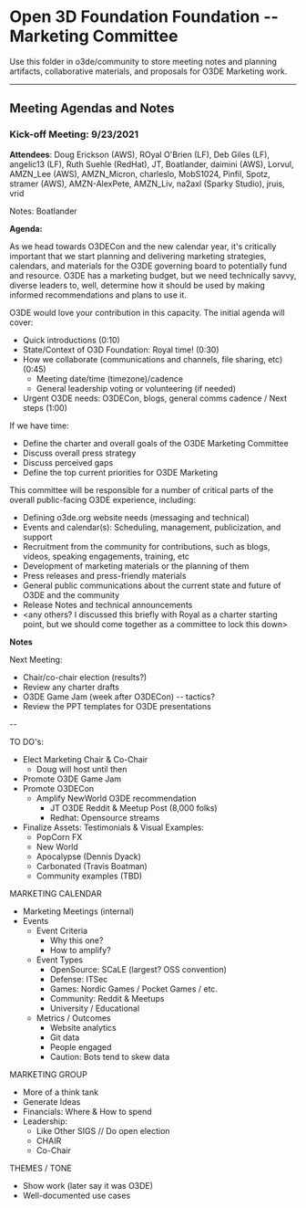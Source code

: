 # Open 3D  Foundation Foundation -- Marketing Committee

Use this folder in o3de/community to store meeting notes and planning artifacts, collaborative materials, and proposals for O3DE Marketing work.

---

## Meeting Agendas and Notes

### Kick-off Meeting: 9/23/2021

**Attendees**: Doug Erickson (AWS), ROyal O'Brien (LF), Deb Giles (LF), angelic13 (LF), Ruth Suehle (RedHat), JT, Boatlander, daimini (AWS), Lorvul, AMZN_Lee (AWS), AMZN_Micron, charleslo, MobS1024, Pinfil, Spotz, stramer (AWS), AMZN-AlexPete, AMZN_Liv, na2axl (Sparky Studio), jruis, vrid

Notes: Boatlander

**Agenda:**

As we head towards O3DECon and the new calendar year, it's critically important that we start planning and delivering marketing strategies, calendars, and materials for the O3DE governing board to potentially fund and resource. O3DE has a marketing budget, but we need technically savvy, diverse leaders to, well, determine how it should be used by making informed recommendations and plans to use it.

O3DE would love your contribution in this capacity. The initial agenda will cover:

* Quick introductions (0:10)
* State/Context of O3D Foundation: Royal time! (0:30)
* How we collaborate (communications and channels, file sharing, etc) (0:45)
  * Meeting date/time (timezone)/cadence
  * General leadership voting or volunteering (if needed)
* Urgent O3DE needs: O3DECon, blogs, general comms cadence / Next steps (1:00)

If we have time:

* Define the charter and overall goals of the O3DE Marketing Committee
* Discuss overall press strategy
* Discuss perceived gaps
* Define the top current priorities for O3DE Marketing

This committee will be responsible for a number of critical parts of the overall public-facing O3DE experience, including:

* Defining o3de.org website needs (messaging and technical)
* Events and calendar(s): Scheduling, management, publicization, and support
* Recruitment from the community for contributions, such as blogs, videos, speaking engagements, training, etc
* Development of marketing materials or the planning of them
* Press releases and press-friendly materials
* General public communications about the current state and future of O3DE and the community
* Release Notes and technical announcements
* \<any others? I discussed this briefly with Royal as a charter starting point, but we should come together as a committee to lock this down\>

**Notes**

Next Meeting:

* Chair/co-chair election (results?)
* Review any charter drafts
* O3DE Game Jam (week after O3DECon) -- tactics?
* Review the PPT templates for O3DE presentations

--

TO DO's:

* Elect Marketing Chair & Co-Chair
  * Doug will host until then
* Promote O3DE Game Jam
* Promote O3DECon
  * Amplify NewWorld O3DE recommendation
    * JT O3DE Reddit & Meetup Post (8,000 folks)
    * Redhat: Opensource streams
* Finalize Assets: Testimonials & Visual Examples:
  * PopCorn FX
  * New World
  * Apocalypse (Dennis Dyack)
  * Carbonated (Travis Boatman)
  * Community examples (TBD)

MARKETING CALENDAR

* Marketing Meetings (internal)
* Events
  * Event Criteria
    * Why this one?
    * How to amplify?
  * Event Types
    * OpenSource: SCaLE (largest? OSS convention)
    * Defense: ITSec
    * Games: Nordic Games / Pocket Games / etc.
    * Community: Reddit & Meetups
    * University / Educational
  * Metrics / Outcomes
    * Website analytics
    * Git data
    * People engaged
    * Caution: Bots tend to skew data

MARKETING GROUP

* More of a think tank
* Generate Ideas
* Financials: Where & How to spend
* Leadership:
  * Like Other SIGS // Do open election
  * CHAIR
  * Co-Chair

THEMES / TONE

* Show work (later say it was O3DE)
* Well-documented use cases
